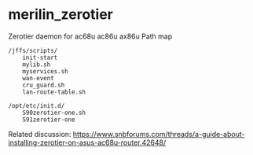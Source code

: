 # merilin_zerotier
Zerotier daemon for ac68u ac86u ax86u
Path map
```
/jffs/scripts/
    init-start
    mylib.sh
    myservices.sh
    wan-event
    cru_guard.sh
    lan-route-table.sh

/opt/etc/init.d/
    S90zerotier-one.sh
    S91zerotier-one
```

Related discussion:
https://www.snbforums.com/threads/a-guide-about-installing-zerotier-on-asus-ac68u-router.42648/

